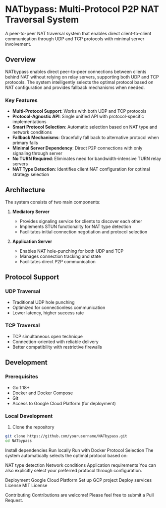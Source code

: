 # NATbypass: Multi-Protocol P2P NAT Traversal System

A peer-to-peer NAT traversal system that enables direct client-to-client communication through UDP and TCP protocols with minimal server involvement.

## Overview

NATbypass enables direct peer-to-peer connections between clients behind NAT without relying on relay servers, supporting both UDP and TCP protocols. The system intelligently selects the optimal protocol based on NAT configuration and provides fallback mechanisms when needed.

### Key Features

- **Multi-Protocol Support**: Works with both UDP and TCP protocols
- **Protocol-Agnostic API**: Single unified API with protocol-specific implementations
- **Smart Protocol Selection**: Automatic selection based on NAT type and network conditions
- **Fallback Mechanisms**: Gracefully fall back to alternative protocol when primary fails
- **Minimal Server Dependency**: Direct P2P connections with only signaling through server
- **No TURN Required**: Eliminates need for bandwidth-intensive TURN relay servers
- **NAT Type Detection**: Identifies client NAT configuration for optimal strategy selection

## Architecture

The system consists of two main components:

1. **Mediatory Server**
   - Provides signaling service for clients to discover each other
   - Implements STUN functionality for NAT type detection
   - Facilitates initial connection negotiation and protocol selection

2. **Application Server**
   - Enables NAT hole-punching for both UDP and TCP
   - Manages connection tracking and state
   - Facilitates direct P2P communication

## Protocol Support

### UDP Traversal
- Traditional UDP hole punching
- Optimized for connectionless communication
- Lower latency, higher success rate

### TCP Traversal
- TCP simultaneous open technique
- Connection-oriented with reliable delivery
- Better compatibility with restrictive firewalls

## Development

### Prerequisites
- Go 1.18+
- Docker and Docker Compose
- Git
- Access to Google Cloud Platform (for deployment)

### Local Development

1. Clone the repository
```bash
git clone https://github.com/yourusername/NATbypass.git
cd NATbypass
```

Install dependencies
Run locally
Run with Docker
Protocol Selection
The system automatically selects the optimal protocol based on:

NAT type detection
Network conditions
Application requirements
You can also explicitly select your preferred protocol through configuration.

Deployment
Google Cloud Platform
Set up GCP project
Deploy services
License
MIT License

Contributing
Contributions are welcome! Please feel free to submit a Pull Request.